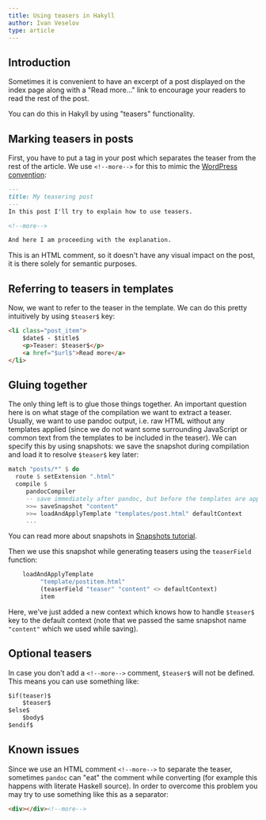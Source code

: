 ```yaml
---
title: Using teasers in Hakyll
author: Ivan Veselov
type: article
---
```


## Introduction

Sometimes it is convenient to have an excerpt of a post displayed on
the index page along with a "Read more..." link to encourage your
readers to read the rest of the post.

You can do this in Hakyll by using "teasers" functionality.

## Marking teasers in posts

First, you have to put a tag in your post which separates the teaser
from the rest of the article. We use `<!--more-->` for this to mimic
the [WordPress convention](http://codex.wordpress.org/Customizing_the_Read_More):

``` markdown
---
title: My teasering post
---
In this post I'll try to explain how to use teasers.

<!--more-->

And here I am proceeding with the explanation.

```

This is an HTML comment, so it doesn't have any visual impact on the
post, it is there solely for semantic purposes.

## Referring to teasers in templates

Now, we want to refer to the teaser in the template. We can do this
pretty intuitively by using `$teaser$` key:

``` html
<li class="post_item">
    $date$ - $title$
    <p>Teaser: $teaser$</p>
    <a href="$url$">Read more</a>
</li>
```

## Gluing together

The only thing left is to glue those things together. An important
question here is on what stage of the compilation we want to extract a
teaser. Usually, we want to use pandoc output, i.e. raw HTML without
any templates applied (since we do not want some surrounding
JavaScript or common text from the templates to be included in the
teaser). We can specify this by using snapshots: we save the snapshot
during compilation and load it to resolve `$teaser$` key later:

``` haskell
match "posts/*" $ do
  route $ setExtension ".html"
  compile $
     pandocCompiler
     -- save immediately after pandoc, but before the templates are applied
     >>= saveSnapshot "content"
     >>= loadAndApplyTemplate "templates/post.html" defaultContext
     ...
```

You can read more about snapshots in
[Snapshots tutorial](/tutorials/05-snapshots-feeds.html).

Then we use this snapshot while generating teasers using the
`teaserField` function:

``` haskell
    loadAndApplyTemplate
         "template/postitem.html"
         (teaserField "teaser" "content" <> defaultContext)
         item
```

Here, we've just added a new context which knows how to handle
`$teaser$` key to the default context (note that we passed the same
snapshot name `"content"` which we used while saving).

## Optional teasers

In case you don't add a `<!--more-->` comment, `$teaser$` will not be defined.
This means you can use something like:

```html
$if(teaser)$
    $teaser$
$else$
    $body$
$endif$
```

## Known issues

Since we use an HTML comment `<!--more-->` to separate the teaser,
sometimes `pandoc` can "eat" the comment while converting (for example
this happens with literate Haskell source). In order to overcome this
problem you may try to use something like this as a separator:

``` html
<div></div><!--more-->
```
